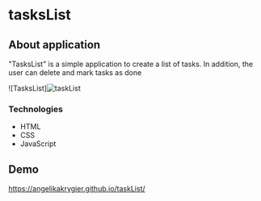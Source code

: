 # tasksList

## About application
"TasksList" is a simple application to create a list of tasks. 
In addition, the user can delete and mark tasks as done 


![TasksList]![taskList](https://user-images.githubusercontent.com/123166327/216922955-b08f5857-0090-4478-9611-518463a46b0b.gif)


### Technologies
- HTML
- CSS
- JavaScript

## Demo
https://angelikakrygier.github.io/taskList/
